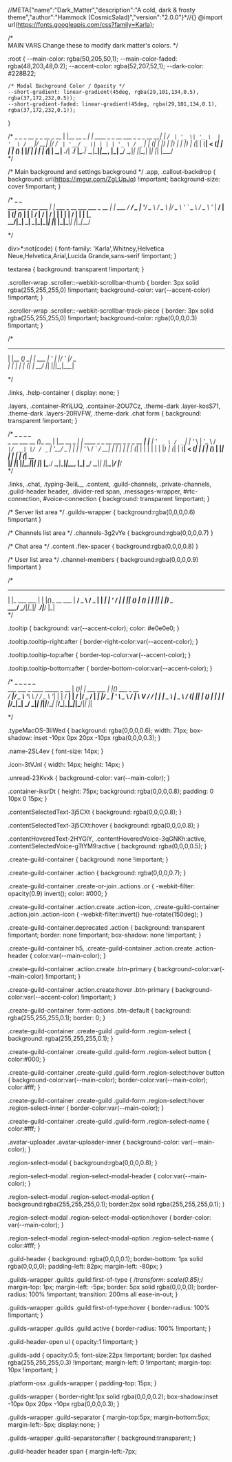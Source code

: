 //META{"name":"Dark_Matter","description":"A cold, dark & frosty theme","author":"Hammock (CosmicSalad)","version":"2.0.0"}*//{}
@import url(https://fonts.googleapis.com/css?family=Karla);

/* 	
	MAIN VARS
	Change these to modify dark matter's colors.
 */

:root {
	--main-color: rgba(50,205,50,1);
	--main-color-faded: rgba(48,203,48,0.2);
	--accent-color: rgba(52,207,52,1);
	--dark-color: #228B22;

	/* Modal Background Color / Opacity */
	--short-gradient: linear-gradient(45deg, rgba(29,101,134,0.5), rgba(37,172,232,0.5));
	--short-gradient-faded: linear-gradient(45deg, rgba(29,101,134,0.1), rgba(37,172,232,0.1));
}

/*
					 _                _                                   _ 
  __ _ _ __  _ __   | |__   __ _  ___| | ____ _ _ __ ___  _   _ _ __   __| |
 / _` | '_ \| '_ \  | '_ \ / _` |/ __| |/ / _` | '__/ _ \| | | | '_ \ / _` |
| (_| | |_) | |_) | | |_) | (_| | (__|   < (_| | | | (_) | |_| | | | | (_| |
 \__,_| .__/| .__/  |_.__/ \__,_|\___|_|\_\__, |_|  \___/ \__,_|_| |_|\__,_|
	  |_|   |_|                           |___/                             
*/

/* Main background and settings background */
.app,
.callout-backdrop {
	background: url(https://imgur.com/ZgLUpJq) !important;
	background-size: cover !important;
}

/*
						   _                           _       
  ___ ___  _ __ ___    ___| | ___ _ __ ___   ___ _ __ | |_ ___ 
 / __/ _ \| '__/ _ \  / _ \ |/ _ \ '_ ` _ \ / _ \ '_ \| __/ __|
| (_| (_) | | |  __/ |  __/ |  __/ | | | | |  __/ | | | |_\__ \
 \___\___/|_|  \___|  \___|_|\___|_| |_| |_|\___|_| |_|\__|___/

*/

div>*:not(code) {
	font-family: 'Karla',Whitney,Helvetica Neue,Helvetica,Arial,Lucida Grande,sans-serif !important;
}

textarea {
	background: transparent !important;
}

.scroller-wrap .scroller::-webkit-scrollbar-thumb {
	border: 3px solid rgba(255,255,255,0) !important;
	background-color: var(--accent-color) !important;
}

.scroller-wrap .scroller::-webkit-scrollbar-track-piece {
	border: 3px solid rgba(255,255,255,0) !important;
	background-color: rgba(0,0,0,0.3) !important;
}


/*
 _     _     _      
| |__ (_) __| | ___ 
| '_ \| |/ _` |/ _ \
| | | | | (_| |  __/
|_| |_|_|\__,_|\___|

*/

.links,
.help-container {
	display: none;
}

.layers,
.container-RYiLUQ,
.container-2OU7Cz,
.theme-dark .layer-kosS71,
.theme-dark .layers-20RVFW,
.theme-dark .chat form {
	background: transparent !important;
}

/*
				 _         _                _                                   _     
 _ __ ___   __ _(_)_ __   | |__   __ _  ___| | ____ _ _ __ ___  _   _ _ __   __| |___ 
| '_ ` _ \ / _` | | '_ \  | '_ \ / _` |/ __| |/ / _` | '__/ _ \| | | | '_ \ / _` / __|
| | | | | | (_| | | | | | | |_) | (_| | (__|   < (_| | | | (_) | |_| | | | | (_| \__ \
|_| |_| |_|\__,_|_|_| |_| |_.__/ \__,_|\___|_|\_\__, |_|  \___/ \__,_|_| |_|\__,_|___/
												|___/                                 
*/

.links,
.chat,
.typing-3eiiL_,
.content,
.guild-channels,
.private-channels,
.guild-header header,
.divider-red span,
.messages-wrapper,
#rtc-connection,
#voice-connection {
	background: transparent !important;
}

/* Server list area */
.guilds-wrapper { background:rgba(0,0,0,0.6) !important }

/* Channels list area */
.channels-3g2vYe { background:rgba(0,0,0,0.7) }

/* Chat area */
.content .flex-spacer { background:rgba(0,0,0,0.8) }

/* User list area */
.channel-members { background:rgba(0,0,0,0.9) !important }

/*
 _              _ _   _           
| |_ ___   ___ | | |_(_)_ __  ___ 
| __/ _ \ / _ \| | __| | '_ \/ __|
| || (_) | (_) | | |_| | |_) \__ \
 \__\___/ \___/|_|\__|_| .__/|___/
					   |_|        
*/

.tooltip {
	background: var(--accent-color);
	color: #e0e0e0;
}

.tooltip.tooltip-right:after {
	border-right-color:var(--accent-color);
}

.tooltip.tooltip-top:after {
	border-top-color:var(--accent-color);
}

.tooltip.tooltip-bottom:after {
	border-bottom-color:var(--accent-color);
}

/*
								_ _     _                   _   _             
 ___  ___ _ ____   _____ _ __  | (_)___| |_   ___  ___  ___| |_(_) ___  _ __  
/ __|/ _ \ '__\ \ / / _ \ '__| | | / __| __| / __|/ _ \/ __| __| |/ _ \| '_ \ 
\__ \  __/ |   \ V /  __/ |    | | \__ \ |_  \__ \  __/ (__| |_| | (_) | | | |
|___/\___|_|    \_/ \___|_|    |_|_|___/\__| |___/\___|\___|\__|_|\___/|_| |_|

*/ 

.typeMacOS-3IiWed {
	background: rgba(0,0,0,0.6);
	width: 71px;
	box-shadow: inset -10px 0px 20px -10px rgba(0,0,0,0.3);
}

.name-2SL4ev {
	font-size: 14px;
}

.icon-3tVJnl {
	width: 14px;
	height: 14px;
}

.unread-23Kvxk {
	background-color: var(--main-color);
}

.container-iksrDt {
	height: 75px;
	background: rgba(0,0,0,0.8);
	padding: 0 10px 0 15px;
}

.contentSelectedText-3j5CXt {
	background: rgba(0,0,0,0.8);
}

.contentSelectedText-3j5CXt:hover {
	background: rgba(0,0,0,0.8);
}

.contentHoveredText-2HYGIY,
.contentHoveredVoice-3qGNKh:active,
.contentSelectedVoice-gTtYM9:active {
	background: rgba(0,0,0,0.5);
}

.create-guild-container {
	background: none !important;
}

.create-guild-container .action {
	background: rgba(0,0,0,0.7);
}

.create-guild-container .create-or-join .actions .or {
	-webkit-filter: opacity(0.9) invert();
	color: #000;
}

.create-guild-container .action.create .action-icon,
.create-guild-container .action.join .action-icon {
	-webkit-filter:invert() hue-rotate(150deg);
}

.create-guild-container.deprecated .action {
	background: transparent !important;
	border: none !important;
	box-shadow: none !important;
}

.create-guild-container h5,
.create-guild-container .action.create .action-header {
	color:var(--main-color);
}

.create-guild-container .action.create .btn-primary {
	background-color:var(--main-color) !important;
}

.create-guild-container .action.create:hover .btn-primary {
	background-color:var(--accent-color) !important;
}

.create-guild-container .form-actions .btn-default {
	background: rgba(255,255,255,0.1);
	border: 0;
}

.create-guild-container .create-guild .guild-form .region-select {
	background: rgba(255,255,255,0.1);
}

.create-guild-container .create-guild .guild-form .region-select button {
	color:#000;
}

.create-guild-container .create-guild .guild-form .region-select:hover button {
	background-color:var(--main-color);
	border-color:var(--main-color);
	color:#fff;
}

.create-guild-container .create-guild .guild-form .region-select:hover .region-select-inner {
	border-color:var(--main-color);
}

.create-guild-container .create-guild .guild-form .region-select-name {
	color:#fff;
}

.avatar-uploader .avatar-uploader-inner {
	background-color: var(--main-color);
}

.region-select-modal {
	background:rgba(0,0,0,0.8);
}

.region-select-modal .region-select-modal-header {
	color:var(--main-color);
}

.region-select-modal .region-select-modal-option {
	background:rgba(255,255,255,0.1);
	border:2px solid rgba(255,255,255,0.1);
}

.region-select-modal .region-select-modal-option:hover {
	border-color: var(--main-color);
}

.region-select-modal .region-select-modal-option .region-select-name {
	color:#fff;
}

.guild-header {
	background: rgba(0,0,0,0.1);
	border-bottom: 1px solid rgba(0,0,0,0);
	padding-left: 82px;
	margin-left: -80px;
}

.guilds-wrapper .guilds .guild:first-of-type {
	/*transform: scale(0.85);*/
	margin-top: 1px;
	margin-left: -5px;
	border: 5px solid rgba(0,0,0,0);
	border-radius: 100% !important;
	transition: 200ms all ease-in-out;
}

.guilds-wrapper .guilds .guild:first-of-type:hover {
	border-radius: 100% !important;
}

.guilds-wrapper .guilds .guild.active {
	border-radius: 100% !important;
}

.guild-header-open ul {
	opacity:1 !important;
}

.guilds-add {
	opacity:0.5;
	font-size:22px !important;
	border: 1px dashed rgba(255,255,255,0.3) !important;
	margin-left: 0 !important;
	margin-top: 10px !important;
}

.platform-osx .guilds-wrapper {
	padding-top: 15px;
}

.guilds-wrapper {
	border-right:1px solid rgba(0,0,0,0.2);
	box-shadow:inset -10px 0px 20px -10px rgba(0,0,0,0.3);
}

.guilds-wrapper .guild-separator {
	margin-top:5px;
	margin-bottom:5px;
	margin-left:-5px;
	display:none;
}

.guilds-wrapper .guild-separator:after {
	background:transparent;
}

.guild-header header span {
	margin-left:-7px;
